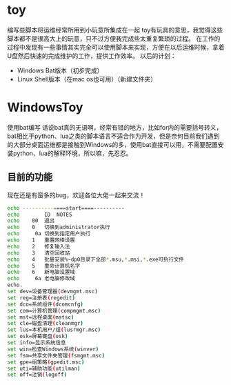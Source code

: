 # toy
编写些脚本将运维经常所用到小玩意所集成在一起
toy有玩具的意思，我觉得这些脚本都不是很高大上的玩意，只不过方便我完成些太重复繁琐的过程。
在工作的过程中发现有一些事情其实完全可以使用脚本来实现，方便在以后运维时候，拿着U盘然后快速的完成维护的工作，提供工作效率。
以后的计划：
* Windows Bat版本（初步完成）
* Linux Shell版本（在mac os也可用）（新建文件夹）

# WindowsToy
使用bat编写
话说bat真的无语啊，经常有错的地方，比如for内的需要括号转义，bat相比于python、lua之类的脚本语言不适合作为开发，但是奈何目前我们遇到的大部分桌面运维都是接触到Windows的多，使用bat直接可以用，不需要配置安装python、lua的解释环境，所以嘛，先忍忍。

## 目前的功能
现在还是有蛮多的bug，欢迎各位大佬一起来交流！
``` bash
echo ----------====start====----------
echo		ID	NOTES
echo 	00	退出
echo 	0	切换到administrator执行
echo 	 0a	切换到指定用户执行
echo 	1	重置网络设置
echo 	2	修复输入法
echo 	3	清空回收站
echo 	4	批量安装%~dp0目录下全部*.msu,*.msi,*.exe可执行文件
echo 	5	重命计算机名字
echo 	6	新电脑设置域
echo 	 6a	老电脑修改域
echo.
set dev=设备管理器(devmgmt.msc)
set reg=注册表(regedit)
set dco=系统组件(dcomcnfg)
set com=计算机管理(compmgmt.msc)
set mst=远程桌面(mstsc)
set cle=磁盘清理(cleanmgr)
set lus=本机用户/组(lusrmgr.msc)
set osk=屏幕键盘(osk)
set info=显示系统信息
set win=检查Windows系统(winver)
set fsm=共享文件夹管理(fsmgmt.msc)
set gpe=组策略(gpedit.msc)
set uti=辅助功能(utilman)
set off=注销(logoff)
```
